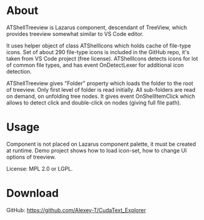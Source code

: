 # About

ATShellTreeview is Lazarus component, descendant of TreeView, which provides treeview somewhat similar to VS Code editor.

It uses helper object of class ATShellIcons which holds cache of file-type icons. Set of about 290 file-type icons is included in the GitHub repo, it's taken from VS Code project (free license). ATShellIcons detects icons for lot of common file types, and has event OnDetectLexer for additional icon detection.

ATShellTreeview gives "Folder" property which loads the folder to the root of treeview. Only first level of folder is read initially. All sub-folders are read on demand, on unfolding tree nodes.
It gives event OnShellItemClick which allows to detect click and double-click on nodes (giving full file path).

# Usage

Component is not placed on Lazarus component palette, it must be created at runtime.
Demo project shows how to load icon-set, how to change UI options of treeview.

License: MPL 2.0 or LGPL.

# Download

GitHub: https://github.com/Alexey-T/CudaText_Explorer
